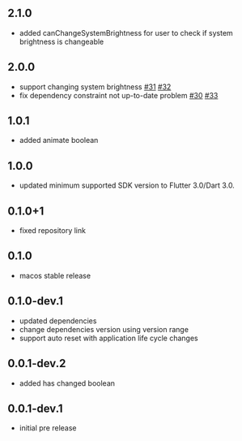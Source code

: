 ## 2.1.0

* added canChangeSystemBrightness for user to check if system brightness is changeable

## 2.0.0

* support changing system brightness [#31](https://github.com/aaassseee/screen_brightness/issues/31) [#32](https://github.com/aaassseee/screen_brightness/issues/32)
* fix dependency constraint not up-to-date problem [#30](https://github.com/aaassseee/screen_brightness/issues/30) [#33](https://github.com/aaassseee/screen_brightness/issues/33)

## 1.0.1

* added animate boolean

## 1.0.0

* updated minimum supported SDK version to Flutter 3.0/Dart 3.0.

## 0.1.0+1

* fixed repository link

## 0.1.0

* macos stable release

## 0.1.0-dev.1

* updated dependencies
* change dependencies version using version range
* support auto reset with application life cycle changes

## 0.0.1-dev.2

* added has changed boolean

## 0.0.1-dev.1

* initial pre release
